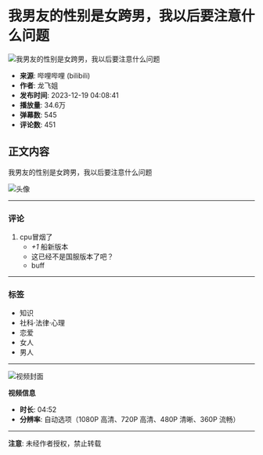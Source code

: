 # 我男友的性别是女跨男，我以后要注意什么问题

![我男友的性别是女跨男，我以后要注意什么问题](//i2.hdslb.com/bfs/archive/c1985acf5fe8c84649ccd92e913eeb61306fe8ec.jpg@100w_100h_1c.webp)

- **来源**: 哔哩哔哩 (bilibili)
- **作者**: 龙飞姐
- **发布时间**: 2023-12-19 04:08:41
- **播放量**: 34.6万
- **弹幕数**: 545
- **评论数**: 451

## 正文内容

我男友的性别是女跨男，我以后要注意什么问题

![头像](//i1.hdslb.com/bfs/face/3bc2ba44261bfa2b8efc8e5199147d841875246d.jpg@96w.webp)

---

### 评论

1. cpu冒烟了
    - _+1_ 船新版本
    - 这已经不是国服版本了吧？
    - buff

---

### 标签

- 知识
- 社科·法律·心理
- 恋爱
- 女人
- 男人

---

![视频封面](//i2.hdslb.com/bfs/archive/c1985acf5fe8c84649ccd92e913eeb61306fe8ec.jpg@518w_290h_1c_!web-video-share-cover.webp)

**视频信息**

- **时长**: 04:52
- **分辨率**: 自动选项（1080P 高清、720P 高清、480P 清晰、360P 流畅）

---

**注意**: 未经作者授权，禁止转载